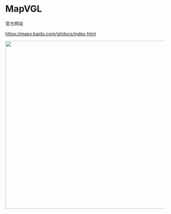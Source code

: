 # MapVGL

官方网站

https://mapv.baidu.com/gl/docs/index.html

<img width="960" height="528" src="https://mapopen.cdn.bcebos.com/cms/images/mapv.gif"></img>
